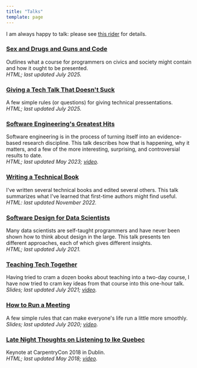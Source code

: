```yaml
---
title: "Talks"
template: page
---
```


<p>
  I am always happy to talk:
  please see <a href="@root/talks/speaking/">this rider</a> for details.
</p>

<div class="row">
  <div class="col-6">
    <div class="card">
      <h3 id="sdgc"><a href="@root/talks/sdgc/">Sex and Drugs and Guns and Code</a></h3>
      <p>
        Outlines what a course for programmers on civics and society might contain
        and how it ought to be presented.
	<br>
        <em>HTML; last updated July 2025.</em>
      </p>
    </div>
  </div>
  <div class="col-6">
    <div class="card">
      <h3 id="tech-talk"><a href="@root/talks/tech-talk/">Giving a Tech Talk That Doesn't Suck</a></h3>
      <p>
        A few simple rules (or questions) for giving technical pressentations.
	<br>
        <em>HTML; last updated July 2025.</em>
      </p>
    </div>
  </div>
</div>

<div class="row">
  <div class="col-6">
    <div class="card">
      <h3 id="software-engineering-greatest-hits"><a href="@root/talks/greatest-hits/">Software Engineering's Greatest Hits</a></h3>
      <p>
	Software engineering is in the process of turning itself into an
	evidence-based research discipline. This talk describes how that is
	happening, why it matters, and a few of the more interesting,
	surprising, and controversial results to date.
	<br>
	<em>HTML; last updated May 2023; <a href="https://www.youtube.com/watch?v=HrVtA-ue-x0">video</a>.</em>
      </p>
    </div>
  </div>
  <div class="col-6">
    <div class="card">
      <h3 id="writing-book"><a href="@root/talks/writing-book/">Writing a Technical Book</a></h3>
      <p>
        I've written several technical books and edited several others.
        This talk summarizes what I've learned that first-time authors might find useful.
	<br>
        <em>HTML: last updated November 2022.</em>
      </p>
    </div>
  </div>
</div>

<div class="row">
  <div class="col-6">
    <div class="card">
      <h3 id="sd4ds"><a href="@root/talks/sd4ds/">Software Design for Data Scientists</a></h3>
      <p>
	Many data scientists are self-taught programmers
	and have never been shown how to think about design in the large.
	This talk presents ten different approaches,
	each of which gives different insights.
	<br>
	<em>HTML; last updated July 2021.</em>
      </p>
    </div>
  </div>
  <div class="col-6">
    <div class="card">
      <h3 id="teaching-tech-together"><a href="@root/files/talks/teaching-learning.odp">Teaching Tech Together</a></h3>
      <p>
	Having tried to cram a dozen books about teaching into a two-day course,
	I have now tried to cram key ideas from that course into this one-hour talk.
	<br>
	<em>Slides; last updated July 2021; <a href="https://www.youtube.com/watch?v=ewXvFQByRqY">video</a>.</em>
      </p>
    </div>
  </div>
</div>

<div class="row">
  <div class="col-6">
    <div class="card">
      <h3 id="run-meeting"><a href="@root/files/talks/meeting.odp">How to Run a Meeting</a></h3>
      <p>
	A few simple rules that can make everyone's life run a little more smoothly.
	<br>
	<em>Slides; last updated July 2020; <a href="https://www.youtube.com/watch?v=5f3-q9SzkeE">video</a>.</em>
      </p>
    </div>
  </div>
  <div class="col-6">
    <div class="card">
      <h3 id="late-night-thoughts"><a href="@root/talks/late-night/">Late Night Thoughts on Listening to Ike Quebec</a></h3>
      <p>
	Keynote at CarpentryCon 2018 in Dublin.
	<br>
	<em>HTML; last updated May 2018; <a href="https://www.youtube.com/watch?v=7xR50ty5DZ0">video</a>.</em>
      </p>
    </div>
  </div>
</div>
